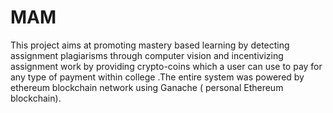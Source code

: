 # MAM
This project aims at promoting mastery based learning by detecting assignment plagiarisms through computer vision and incentivizing assignment work by providing crypto-coins which a user can use to pay for any type of payment within college .The entire system was powered by ethereum blockchain network using Ganache ( personal Ethereum blockchain).
